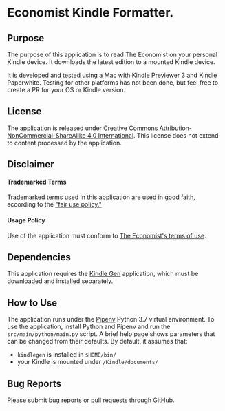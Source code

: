 # Economist Kindle Formatter.
## Purpose
The purpose of this application is to read The Economist on your personal Kindle device.  It downloads the latest
edition to a mounted Kindle device.

It is developed and tested using a Mac with Kindle Previewer 3 and Kindle Paperwhite.  Testing for other platforms
has not been done, but feel free to create a PR for your OS or Kindle version.

## License
The application is released under [Creative Commons Attribution-NonCommercial-ShareAlike 4.0 International](https://creativecommons.org/licenses/by-nc-sa/4.0/).   This license does not extend to content processed by the application.

## Disclaimer
#### Trademarked Terms
Trademarked terms used in this application are used in good faith, according to the ["fair use policy."](https://www.inta.org/TrademarkBasics/FactSheets/Pages/Fair-Use-of-TrademarksNL.aspx)

#### Usage Policy
Use of the application must conform to [The Economist's terms of use](https://www.economist.com/legal/terms-of-use).

## Dependencies
This application requires the [Kindle Gen](https://www.amazon.com/gp/feature.html?ie=UTF8&docId=1000765211) application,
which must be downloaded and installed separately.

## How to Use
The application runs under the [Pipenv](https://docs.pipenv.org/en/latest/) Python 3.7 virtual environment.  To use the
application, install Python and Pipenv and run the `src/main/python/main.py` script.  A brief help page shows parameters
that can be changed from their defaults.  By default, it assumes that:
* `kindlegen` is installed in `$HOME/bin/`
* your Kindle is mounted under `/Kindle/documents/`

## Bug Reports
Please submit bug reports or pull requests through GitHub.
